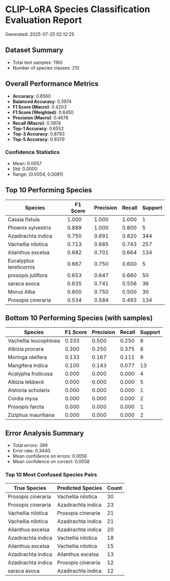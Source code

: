 # CLIP-LoRA Species Classification Evaluation Report

Generated: 2025-07-25 02:12:25

## Dataset Summary
- Total test samples: 1160
- Number of species classes: 210

## Overall Performance Metrics
- **Accuracy**: 0.6560
- **Balanced Accuracy**: 0.3974
- **F1 Score (Macro)**: 0.4203
- **F1 Score (Weighted)**: 0.6450
- **Precision (Macro)**: 0.4676
- **Recall (Macro)**: 0.3974
- **Top-1 Accuracy**: 0.6552
- **Top-3 Accuracy**: 0.8793
- **Top-5 Accuracy**: 0.9379

### Confidence Statistics
- Mean: 0.0057
- Std: 0.0000
- Range: [0.0054, 0.0061]

## Top 10 Performing Species

| Species | F1 Score | Precision | Recall | Support |
|---------|----------|-----------|---------|---------|
| Cassia fistula | 1.000 | 1.000 | 1.000 | 1 |
| Phoenix sylvestris | 0.889 | 1.000 | 0.800 | 5 |
| Azadirachta indica | 0.750 | 0.691 | 0.820 | 344 |
| Vachellia nilotica | 0.713 | 0.685 | 0.743 | 257 |
| Ailanthus excelsa | 0.682 | 0.701 | 0.664 | 134 |
| Eucalyptus tereticornis | 0.667 | 0.750 | 0.600 | 5 |
| prosopis juliflora | 0.653 | 0.647 | 0.660 | 50 |
| saraca asoca | 0.635 | 0.741 | 0.556 | 36 |
| Morus Alba | 0.600 | 0.750 | 0.500 | 30 |
| Prosopis cineraria | 0.534 | 0.584 | 0.493 | 134 |

## Bottom 10 Performing Species (with samples)

| Species | F1 Score | Precision | Recall | Support |
|---------|----------|-----------|---------|---------|
| Vachellia leucophloea | 0.333 | 0.500 | 0.250 | 8 |
| Albizia procera | 0.300 | 0.250 | 0.375 | 8 |
| Moringa oleifera | 0.133 | 0.167 | 0.111 | 9 |
| Mangifera indica | 0.100 | 0.143 | 0.077 | 13 |
| Acalypha fruticosa | 0.000 | 0.000 | 0.000 | 4 |
| Albizia lebbeck | 0.000 | 0.000 | 0.000 | 5 |
| Alstonia scholaris | 0.000 | 0.000 | 0.000 | 1 |
| Cordia myxa | 0.000 | 0.000 | 0.000 | 2 |
| Prosopis farcta | 0.000 | 0.000 | 0.000 | 1 |
| Ziziphus mauritiana | 0.000 | 0.000 | 0.000 | 2 |

## Error Analysis Summary
- Total errors: 399
- Error rate: 0.3440
- Mean confidence on errors: 0.0056
- Mean confidence on correct: 0.0058

### Top 10 Most Confused Species Pairs

| True Species | Predicted Species | Count |
|--------------|-------------------|-------|
| Prosopis cineraria | Vachellia nilotica | 30 |
| Prosopis cineraria | Azadirachta indica | 23 |
| Vachellia nilotica | Prosopis cineraria | 21 |
| Vachellia nilotica | Azadirachta indica | 21 |
| Ailanthus excelsa | Azadirachta indica | 20 |
| Azadirachta indica | Vachellia nilotica | 18 |
| Ailanthus excelsa | Vachellia nilotica | 15 |
| Azadirachta indica | Ailanthus excelsa | 13 |
| Azadirachta indica | Prosopis cineraria | 12 |
| saraca asoca | Azadirachta indica | 12 |
